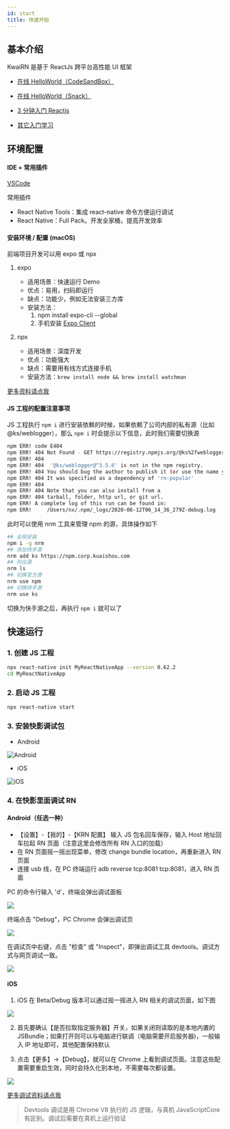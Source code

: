 ```yaml
---
id: start
title: 快速开始
---
```



## 基本介绍

KwaiRN 是基于 ReactJs 跨平台高性能 UI 框架

+ [在线 HelloWorld（CodeSandBox）](https://codesandbox.io/s/awesome-shadow-upt2g?file=/src/App.js)
	
+ [在线 HelloWorld（Snack）](https://snack.expo.io/)

+ [3 分钟入门 Reactjs](https://reactnative.dev/docs/intro-react)

+ [其它入门学习](https://reactnative.cn/docs/intro-react-native-components)

## 环境配置
#### IDE + 常用插件

[VSCode](https://code.visualstudio.com/)

常用插件

+ React Native Tools：集成 react-native 命令方便运行调试
+ React Native：Full Pack。开发全家桶，提高开发效率
		
#### 安装环境 / 配置 (macOS)

前端项目开发可以用 expo 或 npx

1. expo
	
	+ 适用场景：快速运行 Demo
	+ 优点：易用，扫码即运行
	+ 缺点：功能少，例如无法安装三方库
	+ 安装方法：
		1. npm install expo-cli --global
		2. 手机安装 [Expo Client](https://expo.io/tools##client)

2. npx

	+ 适用场景：深度开发
	+ 优点：功能强大
	+ 缺点：需要用有线方式连接手机
	+ 安装方法：`brew install node && brew install watchman`

[更多资料请点我](https://reactnative.dev/docs/environment-setup)

#### JS 工程的配置注意事项
JS 工程执行 `npm i` 进行安装依赖的时候，如果依赖了公司内部的私有源（比如 @ks/weblogger），那么 `npm i` 时会提示以下信息，此时我们需要切换源

```sh
npm ERR! code E404
npm ERR! 404 Not Found - GET https://registry.npmjs.org/@ks%2fweblogger - Not found
npm ERR! 404
npm ERR! 404  '@ks/weblogger@^3.5.6' is not in the npm registry.
npm ERR! 404 You should bug the author to publish it (or use the name yourself!)
npm ERR! 404 It was specified as a dependency of 'rn-popular'
npm ERR! 404
npm ERR! 404 Note that you can also install from a
npm ERR! 404 tarball, folder, http url, or git url.
npm ERR! A complete log of this run can be found in:
npm ERR!     /Users/nx/.npm/_logs/2020-06-12T06_14_36_279Z-debug.log
```

此时可以使用 nrm 工具来管理 npm 的源，具体操作如下

```sh
## 全局安装
npm i -g nrm
## 添加快手源
nrm add ks https://npm.corp.kuaishou.com
## 列出源
nrm ls
## 切换官方源
nrm use npm
## 切换快手源
nrm use ks
```

切换为快手源之后，再执行 `npm i` 就可以了


## 快速运行
### 1. 创建 JS 工程

```sh
npx react-native init MyReactNativeApp --version 0.62.2
cd MyReactNativeApp
```

### 2. 启动 JS 工程

```sh
npx react-native start
```

### 3. 安装快影调试包

+ Android

![Android](http://keep.corp.kuaishou.com/api/common/qrcode/text?url=https://multiserver.corp.kuaishou.com/data_multiserver/test/kuaiying/Android/335f2f917cedece97d64548b6853b610/kuaiying-vivo--5.4.0.504000-cf1ea65460-test.apk&box_size=8)

+ iOS

![iOS](http://keep.corp.kuaishou.com/api/common/qrcode/text?url=itms-services%3A//%3Faction%3Ddownload-manifest%26url%3Dhttps%3A//multiserver.corp.kuaishou.com/data_multiserver/test/KwaiYDelux/iOS/44c2b301236e85f6334ff657ec6f6d30/app.plist&box_size=8)

### 4. 在快影里面调试 RN

#### Android（任选一种）

+ 【设置】-【我的】-【KRN 配置】 输入 JS 包名回车保存，输入 Host 地址回车拉起 RN 页面（注意这里会修改所有 RN 入口的加载）
+ 在 RN 页面摇一摇出现菜单，修改 change bundle location，再重新进入 RN 页面
+ 连接 usb 线，在 PC 终端运行 adb reverse tcp:8081 tcp:8081，进入 RN 页面

PC 的命令行输入 'd'，终端会弹出调试面板

![](../img/android_debug1.png)

终端点击 "Debug"，PC Chrome 会弹出调试页

![](../img/android_debug2.png)

在调试页中右键，点击 "检查" 或 "Inspect"，即弹出调试工具 devtools。调试方式与网页调试一致。

![](../img/android_debug3.png)

#### iOS

1. iOS 在 Beta/Debug 版本可以通过摇一摇进入 RN 相关的调试页面，如下图

![](../img/iOS_debug.png)

2. 首先要确认【是否拉取指定服务器】开关，如果关闭则读取的是本地内置的 JSBundle；如果打开则可以与电脑进行联调（电脑需要开启服务器)，一般输入 IP 地址即可，其他配置保持默认

3. 点击【更多】->【Debug】，就可以在 Chrome 上看到调试页面。注意这些配置需要重启生效，同时会持久化到本地，不需要每次都设置。

![](../img/iOS_debug2.png)


[更多调试资料请点我](https://reactnative.dev/docs/debugging)

> Devtools 调试是用 Chrome V8 执行的 JS 逻辑，与真机 JavaScriptCore 有区别。调试后需要在真机上运行验证